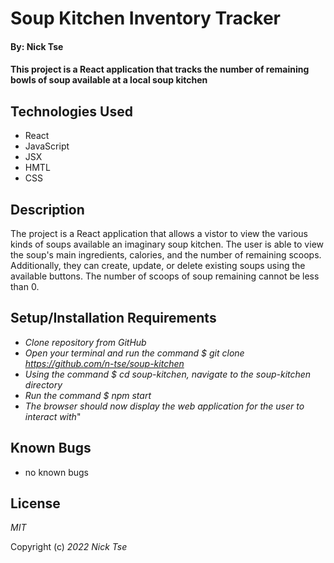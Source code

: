 # Soup Kitchen Inventory Tracker

#### By: Nick Tse

#### This project is a React application that tracks the number of remaining bowls of soup available at a local soup kitchen

## Technologies Used

* React
* JavaScript
* JSX
* HMTL
* CSS

## Description 

The project is a React application that allows a vistor to view the various kinds of soups available an imaginary soup kitchen. The user is able to view the soup's main ingredients, calories, and the number of remaining scoops. Additionally, they can create, update, or delete existing soups using the available buttons. The number of scoops of soup remaining cannot be less than 0.

## Setup/Installation Requirements

* _Clone repository from GitHub_
* _Open your terminal and run the command $ git clone https://github.com/n-tse/soup-kitchen_
* _Using the command $ cd soup-kitchen, navigate to the soup-kitchen directory_
* _Run the command $ npm start_
* _The browser should now display the web application for the user to interact with_"

## Known Bugs

* no known bugs

## License

_MIT_

Copyright (c) _2022_ _Nick Tse_